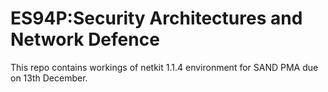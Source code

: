 # ES94P:Security Architectures and Network Defence

This repo contains workings of netkit 1.1.4 environment for SAND PMA due on 13th December.
